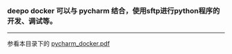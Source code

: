 ### deepo docker 可以与 pycharm 结合，使用sftp进行python程序的开发、调试等。
---

参看本目录下的 [pycharm_docker.pdf](https://github.com/jamess010/AIOpen/blob/master/algorithm/DL/frameworks/deepo/pycharm_docker.pdf)
